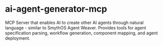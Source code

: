# ai-agent-generator-mcp
MCP Server that enables AI to create other AI agents through natural language - similar to SmythOS Agent Weaver. Provides tools for agent specification parsing, workflow generation, component mapping, and agent deployment.
